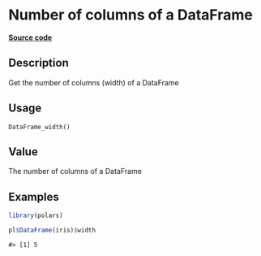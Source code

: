 

# Number of columns of a DataFrame

[**Source code**](https://github.com/pola-rs/r-polars/tree/1fd6c01b862685c50e295d9b2ef690a69c3a7963/R/dataframe__frame.R#L457)

## Description

Get the number of columns (width) of a DataFrame

## Usage

<pre><code class='language-R'>DataFrame_width()
</code></pre>

## Value

The number of columns of a DataFrame

## Examples

``` r
library(polars)

pl$DataFrame(iris)$width
```

    #> [1] 5
